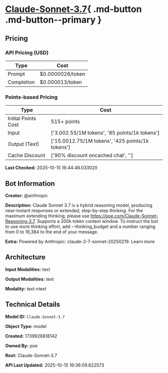 # [Claude-Sonnet-3.7](https://poe.com/Claude-Sonnet-3.7){ .md-button .md-button--primary }

## Pricing

### API Pricing (USD)

| Type | Cost |
|------|------|
| Prompt | $0.0000026/token |
| Completion | $0.000013/token |

### Points-based Pricing

| Type | Cost |
|------|------|
| Initial Points Cost | 515+ points |
| Input | ['$3.00$2.55/1M tokens', '85 points/1k tokens'] |
| Output (Text) | ['$15.00$12.75/1M tokens', '425 points/1k tokens'] |
| Cache Discount | ['90% discount oncached chat', ''] |

**Last Checked:** 2025-10-15 16:44:46.033020


## Bot Information

**Creator:** @anthropic

**Description:** Claude Sonnet 3.7 is a hybrid reasoning model, producing near-instant responses or extended, step-by-step thinking. For the maximum extending thinking, please use https://poe.com/Claude-Sonnet-Reasoning-3.7. Supports a 200k token context window.
To instruct the bot to use more thinking effort, add --thinking_budget and a number ranging from 0 to 16,384 to the end of your message.

**Extra:** Powered by Anthropic: claude-3-7-sonnet-20250219. Learn more


## Architecture

**Input Modalities:** text

**Output Modalities:** text

**Modality:** text->text


## Technical Details

**Model ID:** `Claude-Sonnet-3.7`

**Object Type:** model

**Created:** 1739926818142

**Owned By:** poe

**Root:** Claude-Sonnet-3.7

**API Last Updated:** 2025-10-15 16:36:09.622573
